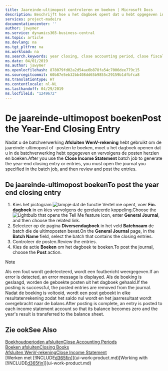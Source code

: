 ```yaml
---
title: Jaareinde-ultimopost controleren en boeken | Microsoft Docs
description: Beschrijft hoe u het dagboek opent dat u hebt opgegeven in de batchverwerking Afsluiten WenV-rekening en vervolgens de jaareinde-ultimopost controleert en boekt.
services: project-madeira
documentationcenter: ''
author: jswymer
ms.service: dynamics365-business-central
ms.topic: article
ms.devlang: na
ms.tgt_pltfrm: na
ms.workload: na
ms.search.keywords: year closing, close accounting period, close fiscal year, bank account detailed trial balance
ms.date: 04/01/2019
ms.author: jswymer
ms.openlocfilehash: 878079fd02a2d54ae6b878fa54c7006dee779c15
ms.sourcegitcommit: 60b87e5eb32bb408dd65b9855c29159b1dfbfca8
ms.translationtype: HT
ms.contentlocale: nl-NL
ms.lasthandoff: 04/29/2019
ms.locfileid: "1249672"
---
```

# <a name="post-the-year-end-closing-entry"></a><span data-ttu-id="0781b-103">De jaareinde-ultimopost boeken</span><span class="sxs-lookup"><span data-stu-id="0781b-103">Post the Year-End Closing Entry</span></span>
<span data-ttu-id="0781b-104">Nadat u de batchverwerking **Afsluiten WenV-rekening** hebt gebruikt om de jaareinde-ultimopost of -posten te boeken, moet u het dagboek openen dat u in de batchverwerking hebt opgegeven en vervolgens de posten herzien en boeken.</span><span class="sxs-lookup"><span data-stu-id="0781b-104">After you use the **Close Income Statement** batch job to generate the year-end closing entry or entries, you must open the journal you specified in the batch job, and then review and post the entries.</span></span>

## <a name="to-post-the-year-end-closing-entry"></a><span data-ttu-id="0781b-105">De jaareinde-ultimopost boeken</span><span class="sxs-lookup"><span data-stu-id="0781b-105">To post the year end closing entry</span></span>
1. <span data-ttu-id="0781b-106">Kies het pictogram ![lampje dat de functie Vertel me opent](media/ui-search/search_small.png "Vertel me wat u wilt doen"), voer **Fin. dagboek** in en kies vervolgens de gerelateerde koppeling.</span><span class="sxs-lookup"><span data-stu-id="0781b-106">Choose the ![Lightbulb that opens the Tell Me feature](media/ui-search/search_small.png "Tell me what you want to do") icon, enter **General Journal**, and then choose the related link.</span></span>
2. <span data-ttu-id="0781b-107">Selecteer op de pagina **Diversendagboek** in het veld **Batchnaam** de batch die de ultimoposten bevat.</span><span class="sxs-lookup"><span data-stu-id="0781b-107">On the **General Journal** page, in the **Batch Name** field, select the batch that contains the closing entries.</span></span>
3. <span data-ttu-id="0781b-108">Controleer de posten.</span><span class="sxs-lookup"><span data-stu-id="0781b-108">Review the entries.</span></span>
4. <span data-ttu-id="0781b-109">Kies de actie **Boeken** om het dagboek te boeken.</span><span class="sxs-lookup"><span data-stu-id="0781b-109">To post the journal, choose the **Post** action.</span></span>

> [!NOTE]  
>   <span data-ttu-id="0781b-110">Als een fout wordt gedetecteerd, wordt een foutbericht weergegeven.</span><span class="sxs-lookup"><span data-stu-id="0781b-110">If an error is detected, an error message is displayed.</span></span> <span data-ttu-id="0781b-111">Als de boeking is geslaagd, worden de geboekte posten uit het dagboek gehaald.</span><span class="sxs-lookup"><span data-stu-id="0781b-111">If the posting is successful, the posted entries are removed from the journal.</span></span> <span data-ttu-id="0781b-112">Nadat de boeking is voltooid, wordt een post geboekt in elke resultatenrekening zodat het saldo nul wordt en het jaarresultaat wordt overgebracht naar de balans.</span><span class="sxs-lookup"><span data-stu-id="0781b-112">After posting is complete, an entry is posted to each income statement account so that its balance becomes zero and the year's result is transferred to the balance sheet.</span></span>

## <a name="see-also"></a><span data-ttu-id="0781b-113">Zie ook</span><span class="sxs-lookup"><span data-stu-id="0781b-113">See Also</span></span>
[<span data-ttu-id="0781b-114">Boekhoudperioden afsluiten</span><span class="sxs-lookup"><span data-stu-id="0781b-114">Close Accounting Periods</span></span>](year-close-account-periods.md)  
[<span data-ttu-id="0781b-115">Boeken afsluiten</span><span class="sxs-lookup"><span data-stu-id="0781b-115">Closing Books</span></span>](year-close-books.md)  
[<span data-ttu-id="0781b-116">Afsluiten WenV-rekening</span><span class="sxs-lookup"><span data-stu-id="0781b-116">Close Income Statement</span></span>](year-close-income-statement.md)  
<span data-ttu-id="0781b-117">[Werken met [!INCLUDE[d365fin](includes/d365fin_md.md)]](ui-work-product.md)</span><span class="sxs-lookup"><span data-stu-id="0781b-117">[Working with [!INCLUDE[d365fin](includes/d365fin_md.md)]](ui-work-product.md)</span></span>
